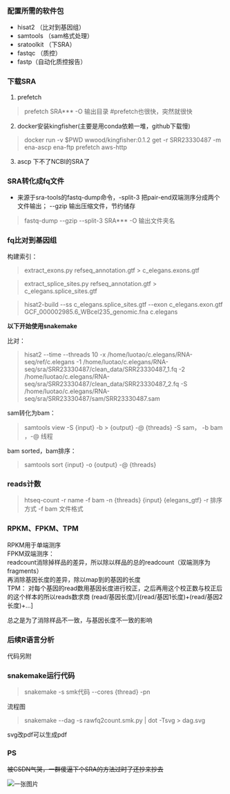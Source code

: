 

### 配置所需的软件包

* hisat2 （比对到基因组）
* samtools （sam格式处理）
* sratoolkit （下SRA）
* fastqc （质控）
* fastp（自动化质控报告）


### 下载SRA
1. prefetch 
>prefetch SRA*** -O 输出目录
#prefetch也很快，突然就很快
2. docker安装kingfisher(主要是用conda依赖一堆，github下载慢)

>docker run -v $PWD wwood/kingfisher:0.1.2 get -r SRR23330487 -m ena-ascp ena-ftp prefetch aws-http

3. ascp 下不了NCBI的SRA了

### SRA转化成fq文件

* 来源于sra-tools的fastq-dump命令，-split-3 把pair-end双端测序分成两个文件输出；
--gzip 输出压缩文件，节约储存
>fastq-dump --gzip --split-3 SRA*** -O 输出文件夹名

### fq比对到基因组

构建索引：
>extract_exons.py refseq_annotation.gtf > c_elegans.exons.gtf 

>extract_splice_sites.py refseq_annotation.gtf > c_elegans.splice_sites.gtf 


>hisat2-build --ss c_elegans.splice_sites.gtf --exon c_elegans.exon.gtf GCF_000002985.6_WBcel235_genomic.fna c.elegans

**以下开始使用snakemake**

比对：

>hisat2 --time --threads 10 -x /home/luotao/c.elegans/RNA-seq/ref/c.elegans -1 /home/luotao/c.elegans/RNA-seq/sra/SRR23330487/clean_data/SRR23330487_1.fq -2 /home/luotao/c.elegans/RNA-seq/sra/SRR23330487/clean_data/SRR23330487_2.fq -S /home/luotao/c.elegans/RNA-seq/sra/SRR23330487/sam/SRR23330487.sam

sam转化为bam：


>samtools view -S {input} -b > {output} -@ {threads}
-S sam， -b bam ，-@ 线程

bam sorted，bam排序：
>samtools sort {input} -o {output} -@ {threads}

### reads计数
>htseq-count -r name -f bam -n {threads} {input} {elegans_gtf}
-r 排序方式 -f bam 文件格式  

### RPKM、FPKM、TPM

RPKM用于单端测序  
FPKM双端测序：  
readcount消除掉样品的差异，所以除以样品的总的readcount（双端测序为fragments）  
再消除基因长度的差异，除以map到的基因的长度  
TPM：
对每个基因的read数用基因长度进行校正，之后再用这个校正数与校正后的这个样本的所以reads数求商
(read/基因长度)/[(read/基因1长度)+(read/基因2长度)+...]  

总之是为了消除样品不一致，与基因长度不一致的影响

### 后续R语言分析
代码另附



### snakemake运行代码
>snakemake -s smk代码 --cores {thread} -pn

流程图
>snakemake --dag -s rawfq2count.smk.py | dot -Tsvg > dag.svg  

svg改pdf可以生成pdf

### PS
~~被CSDN气哭，一群傻逼下个SRA的方法过时了还抄来抄去~~

![一张图片]()